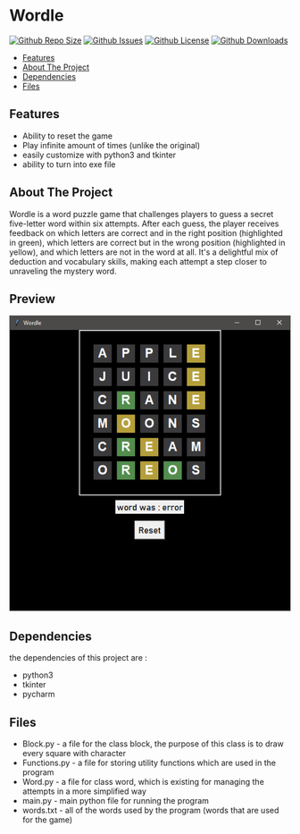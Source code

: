 # Wordle

[![Github Repo Size](https://img.shields.io/github/repo-size/coolpig123/chess)](https://github.com/coolpig123/chess)
[![Github Issues](https://img.shields.io/github/issues-raw/coolpig123/chess)](https://github.com/coolpig123/chess/issues)
[![Github License](https://img.shields.io/github/license/coolpig123/chess)](https://github.com/coolpig123/chess/blob/master/LICENSE.txt)
[![Github Downloads](https://img.shields.io/github/downloads/coolpig123/chess/total)](https://github.com/coolpig123/chess)


- [Features](#Features)
- [About The Project](#About-The-Project)
- [Dependencies](#dependencies)
- [Files](#files)
## Features
* Ability to reset the game
* Play infinite amount of times (unlike the original)
* easily customize with python3 and tkinter
* ability to turn into exe file
## About The Project
Wordle is a word puzzle game that challenges players to guess a secret five-letter word within six attempts. After each guess, the player receives feedback on which letters are correct and in the right position (highlighted in green), which letters are correct but in the wrong position (highlighted in yellow), and which letters are not in the word at all. It's a delightful mix of deduction and vocabulary skills, making each attempt a step closer to unraveling the mystery word.
## Preview
![img.png](img.png)
## Dependencies
the dependencies of this project are :
* python3
* tkinter
* pycharm
## Files
* Block.py - a file for the class block, the purpose of this class is to draw every square with character
* Functions.py - a file for storing utility functions which are used in the program
* Word.py - a file for class word, which is existing for managing the attempts in a more simplified way
* main.py - main python file for running the program
* words.txt - all of the words used by the program (words that are used for the game)
